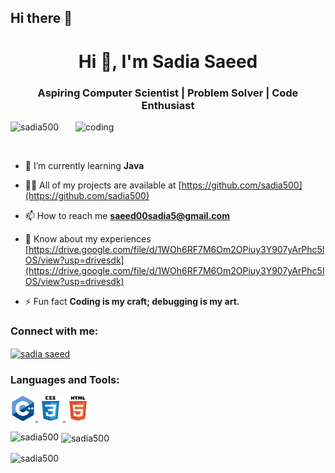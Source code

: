 ## Hi there 👋

<h1 align="center">Hi 👋, I'm Sadia Saeed</h1>
<h3 align="center">Aspiring Computer Scientist | Problem Solver | Code Enthusiast</h3>

<img align="right" alt="coding" width="400" src="https://i.pinimg.com/originals/bf/16/a0/bf16a028b29a65eebd7241df947bfffe.gif">

<p align="left"> <img src="https://komarev.com/ghpvc/?username=sadia500&label=Profile%20views&color=0e75b6&style=flat" alt="sadia500" /> </p>

<p align="left"> <a href="https://twitter.com/" target="blank"><img src="https://img.shields.io/twitter/follow/?logo=twitter&style=for-the-badge" alt="" /></a> </p>

- 🌱 I’m currently learning **Java**

- 👨‍💻 All of my projects are available at [https://github.com/sadia500](https://github.com/sadia500)

- 📫 How to reach me **saeed00sadia5@gmail.com**

- 📄 Know about my experiences [https://drive.google.com/file/d/1WOh6RF7M6Om2OPiuy3Y907yArPhc5lOS/view?usp=drivesdk](https://drive.google.com/file/d/1WOh6RF7M6Om2OPiuy3Y907yArPhc5lOS/view?usp=drivesdk)

- ⚡ Fun fact **Coding is my craft; debugging is my art.**

<h3 align="left">Connect with me:</h3>
<p align="left">
<a href="www.linkedin.com/in/
sadia-saeed-56300631b" target="blank"><img align="center" src="https://raw.githubusercontent.com/rahuldkjain/github-profile-readme-generator/master/src/images/icons/Social/linked-in-alt.svg" alt="sadia saeed" height="30" width="40" /></a>
</p>

<h3 align="left">Languages and Tools:</h3>
<p align="left"> <a href="https://www.w3schools.com/cpp/" target="_blank" rel="noreferrer"> <img src="https://raw.githubusercontent.com/devicons/devicon/master/icons/cplusplus/cplusplus-original.svg" alt="cplusplus" width="40" height="40"/> </a> <a href="https://www.w3schools.com/css/" target="_blank" rel="noreferrer"> <img src="https://raw.githubusercontent.com/devicons/devicon/master/icons/css3/css3-original-wordmark.svg" alt="css3" width="40" height="40"/> </a> <a href="https://www.w3.org/html/" target="_blank" rel="noreferrer"> <img src="https://raw.githubusercontent.com/devicons/devicon/master/icons/html5/html5-original-wordmark.svg" alt="html5" width="40" height="40"/> </a> </p>

<p><img align="left" src="https://github-readme-stats.vercel.app/api/top-langs?username=sadia500&show_icons=true&locale=en&layout=compact" alt="sadia500" /></p>

<p>&nbsp;<img align="center" src="https://github-readme-stats.vercel.app/api?username=sadia500&show_icons=true&locale=en" alt="sadia500" /></p>

<p><img align="center" src="https://github-readme-streak-stats.herokuapp.com/?user=sadia500&" alt="sadia500" /></p>
